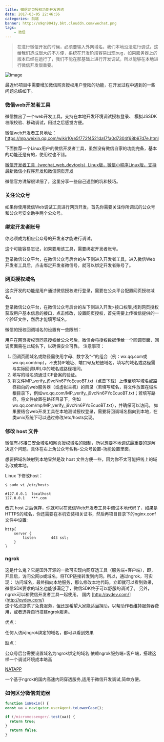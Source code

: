 ```yaml
---
title: 微信网页授权功能开发总结
date: 2017-03-05 22:46:56
categories: 前端
banner: http://o9qn9041y.bkt.clouddn.com/wechat.png
tags:
	- 微信
---
```




> 在进行微信开发的时候，必须要输入外网域名，我们本地没法进行调试，这给我们造成很大的不方便，系统在开发阶段容易出现bug，如果服务器上的版本已经在运行了，我们不能在那基础上进行开发调试，所以能够在本地进行微信开发很重要。

![image](http://o9qn9041y.bkt.clouddn.com/wechat.png)

<!--more-->

<div class="tip">
    最近h5项目中需要增加微信网页授权用户登陆的功能，在开发过程中遇到的一些问题总结如下。
</div>

### 微信web开发者工具
微信推出了一个web开发工具，支持在本地开发环境调试授权登录、 模拟JSSDK权限校验、移动调试，用过之后感觉方便。

微信web开发者工具地址：https://mp.weixin.qq.com/wiki/10/e5f772f4521da17fa0d7304f68b97d7e.html

下面推荐一个Linux用户的微信开发者工具，虽然没有微信自家的功能完备，基本的功能还是有的，使用过也不错。  

[微信开发者工具（wechat_web_devtools）Linux版，微信小程序Linux版，支持最新微信小程序开发和微信网页开发](https://github.com/yuan1994/wechat_web_devtools)


微信官方讲解很详细了，这里分享一些自己遇到的坑和技巧。

### 关注公众号

如果你使用微信Web调试工具进行网页开发，首先你需要关注你所调试的公众号和公众号安全助手两个公众号。

### 绑定开发者账号

你必须成为相应公众号的开发者才能进行调试。

这个可能容易忘记，如果要用该工具，需要绑定开发者账号。

登录微信公众平台，在微信公众号后台的左下侧进入开发者工具，进入微信Web开发者工具后，点击绑定开发者微信号，就可以绑定开发者账号了。

### 网页授权域名

这次开发的功能是用户通过微信授权进行登录，需要在公众平台配置网页授权域名。  

登录微信公众平台，在微信公众号后台的左下侧进入开发>接口权限,找到网页授权获取用户基本信息的接口，点击修改，设置网页授权，首先需要上传微信提供的一个验证文件，然后才能填写域名。


微信的授权回调域名的设置有一些限制：

用户在网页授权页同意授权给公众号后，微信会将授权数据传给一个回调页面，回调页面需在此域名下，以确保安全可靠。
注意事项：
1. 回调页面域名或路径需使用字母、数字及“-”的组合（例：wx.qq.com或wx.qq.com/mp），不支持IP地址、端口号及短链域名。填写的域名或路径需与实际回调URL中的域名或路径相同。
2. 填写的域名须通过ICP备案的验证。
3. 将文件MP_verify_j9vcNn6PYoEcuoBT.txt（点击下载）上传至填写域名或路径指向的web服务器（或虚拟主机）的目录（若填写域名，将文件放置在域名根目录下，例如wx.qq.com/MP_verify_j9vcNn6PYoEcuoBT.txt；若填写路径，将文件放置在路径目录下，例如wx.qq.com/mp/MP_verify_j9vcNn6PYoEcuoBT.txt），并确保可以访问。
如果要结合web开发工具在本地测试授权登录，需要将回调域名指向到本地，在类unix系统下可以通过修改/etc/hosts实现。

### 修改 host 文件

微信有JS接口安全域名和网页授权域名的限制，所以想要本地调试最重要的是解决这个问题。具体在右上角公众号名称-公众号设置-功能设置里面。

想要把域名映射到本地显然是改 host 文件方便一些，因为你不太可能把线上的域名改成本地。

Linux 下修改host：


``` bash
$ sudo vi /etc/hosts
```

```
#127.0.0.1	localhost
127.0.0.1   ***.com
```

改完 host 之后保存，你就可以在微信Web开发者工具中调试本地代码了，如果是HTTPS的域名，你还需要在本机安装相关证书，然后再项目目录下的nginx.conf文件中设置:



```
http{
	server {
		listen       443 ssl;
	}
}
```


### ngrok
这是什么鬼？它是国外开源的一款可实现内网穿透工具（服务端+客户端），即，开启后，访问公网ip或域名，将TCP链接转发到内网。所以，通过ngrok，可实现：
访问域名，最终指向本地服务，那么修改本地代码，立即就可以看到效果，微信SDK要求的域名也能够满足了，微信SDK终于可以舒服的调试了。
另外，ngrok可以和微信开发者工具一起使用。
国内   [http://qydev.com/](http://qydev.com/)  
 这个站点提供了免费服务，但还是希望大家能适当捐助，以帮助作者维持服务器费用，或者选择自行搭建ngrok服务。

优点：

任何人访问ngrok绑定的域名，都可以看到效果  

缺点：

公众号后台需要设置域名为ngrok绑定的域名
依赖ngrok服务端+客户端，搭建这样一个调试环境成本略高

[NATAPP](https://natapp.cn/)  
  
  一个基于ngrok的国内高速内网穿透服务,适用于微信开发调试,简单方便。


### 如何区分微信浏览器


``` js
function isWexin() {
const ua = navigator.userAgent.toLowerCase();

if (/micromessenger/.test(ua)) {
  return true;
}
  return false;
}
```
